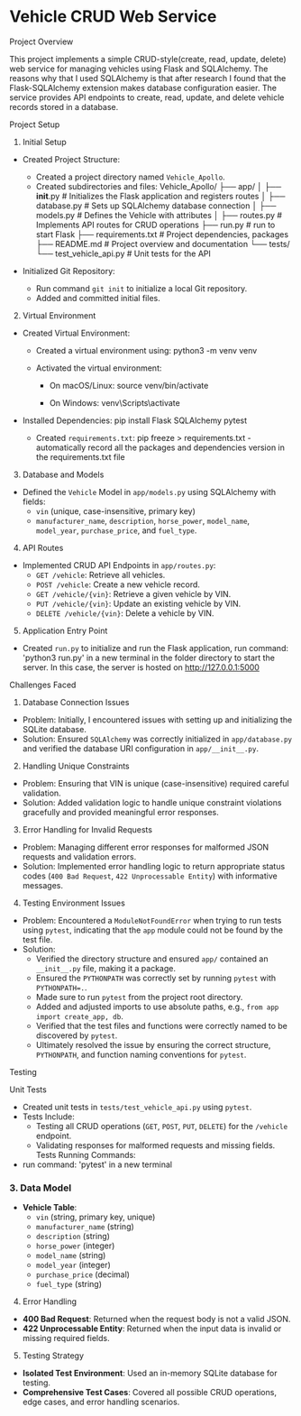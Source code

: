 # Vehicle CRUD Web Service

Project Overview

This project implements a simple CRUD-style(create, read, update, delete) web service for managing vehicles using Flask and SQLAlchemy. The reasons why that I used SQLAlchemy is that after research I found that the Flask-SQLAlchemy extension makes database configuration easier. The service provides API endpoints to create, read, update, and delete vehicle records stored in a database.

Project Setup

1. Initial Setup
- Created Project Structure:
  - Created a project directory named `Vehicle_Apollo`.
  - Created subdirectories and files:
    Vehicle_Apollo/
    ├── app/
    │   ├── __init__.py            # Initializes the Flask application and registers routes
    │   ├── database.py            # Sets up SQLAlchemy database connection
    │   ├── models.py              # Defines the Vehicle with attributes
    │   ├── routes.py              # Implements API routes for CRUD operations
    ├── run.py                     # run to start Flask 
    ├── requirements.txt           # Project dependencies, packages
    ├── README.md                  # Project overview and documentation
    └── tests/
        └── test_vehicle_api.py    # Unit tests for the API

- Initialized Git Repository:
  - Run command `git init` to initialize a local Git repository.
  - Added and committed initial files.

2. Virtual Environment
- Created Virtual Environment:
  - Created a virtual environment using:
    python3 -m venv venv

  - Activated the virtual environment:
    - On macOS/Linux:
      source venv/bin/activate
   
    - On Windows:
      venv\Scripts\activate

- Installed Dependencies:
    pip install Flask SQLAlchemy pytest
  - Created `requirements.txt`:
    pip freeze > requirements.txt - automatically record all the packages and dependencies version in the requirements.txt file
  

3. Database and Models
- Defined the `Vehicle` Model in `app/models.py` using SQLAlchemy with fields:
  - `vin` (unique, case-insensitive, primary key)
  - `manufacturer_name`, `description`, `horse_power`, `model_name`, `model_year`, `purchase_price`, and `fuel_type`.

4. API Routes
- Implemented CRUD API Endpoints in `app/routes.py`:
  - `GET /vehicle`: Retrieve all vehicles.
  - `POST /vehicle`: Create a new vehicle record.
  - `GET /vehicle/{vin}`: Retrieve a given vehicle by VIN.
  - `PUT /vehicle/{vin}`: Update an existing vehicle by VIN.
  - `DELETE /vehicle/{vin}`: Delete a vehicle by VIN.

5. Application Entry Point
- Created `run.py` to initialize and run the Flask application, run command: 'python3 run.py' in a new terminal in the folder directory to start the server. In this case, the server is hosted on http://127.0.0.1:5000


Challenges Faced

1. Database Connection Issues
- Problem: Initially, I encountered issues with setting up and initializing the SQLite database.
- Solution: Ensured `SQLAlchemy` was correctly initialized in `app/database.py` and verified the database URI configuration in `app/__init__.py`.

2. Handling Unique Constraints
- Problem: Ensuring that VIN is unique (case-insensitive) required careful validation.
- Solution: Added validation logic to handle unique constraint violations gracefully and provided meaningful error responses.

3. Error Handling for Invalid Requests
- Problem: Managing different error responses for malformed JSON requests and validation errors.
- Solution: Implemented error handling logic to return appropriate status codes (`400 Bad Request`, `422 Unprocessable Entity`) with informative messages.

4. Testing Environment Issues
- Problem: Encountered a `ModuleNotFoundError` when trying to run tests using `pytest`, indicating that the `app` module could not be found by the test file.
- Solution:
  - Verified the directory structure and ensured `app/` contained an `__init__.py` file, making it a package.
  - Ensured the `PYTHONPATH` was correctly set by running `pytest` with `PYTHONPATH=.`.
  - Made sure to run `pytest` from the project root directory.
  - Added and adjusted imports to use absolute paths, e.g., `from app import create_app, db`.
  - Verified that the test files and functions were correctly named to be discovered by `pytest`.
  - Ultimately resolved the issue by ensuring the correct structure, `PYTHONPATH`, and function naming conventions for `pytest`.

Testing

Unit Tests
- Created unit tests in `tests/test_vehicle_api.py` using `pytest`.
- Tests Include:
  - Testing all CRUD operations (`GET`, `POST`, `PUT`, `DELETE`) for the `/vehicle` endpoint.
  - Validating responses for malformed requests and missing fields.
Tests Running Commands:
- run command: 'pytest' in a new terminal




### 3. Data Model
- **Vehicle Table**:
  - `vin` (string, primary key, unique)
  - `manufacturer_name` (string)
  - `description` (string)
  - `horse_power` (integer)
  - `model_name` (string)
  - `model_year` (integer)
  - `purchase_price` (decimal)
  - `fuel_type` (string)

4. Error Handling
- **400 Bad Request**: Returned when the request body is not a valid JSON.
- **422 Unprocessable Entity**: Returned when the input data is invalid or missing required fields.

5. Testing Strategy
- **Isolated Test Environment**: Used an in-memory SQLite database for testing.
- **Comprehensive Test Cases**: Covered all possible CRUD operations, edge cases, and error handling scenarios.

